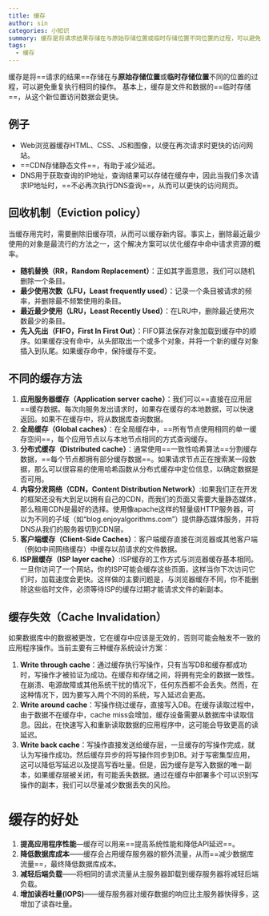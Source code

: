 ```yaml
---
title: 缓存
author: sin
categories: 小知识
summary: 缓存是将请求结果存储在与原始存储位置或临时存储位置不同位置的过程，可以避免重复执行相同操作。
tags: 
  - 缓存
---
```


缓存是将==请求的结果==存储在与**原始存储位置**或**临时存储位置**不同的位置的过程，可以避免重复执行相同的操作。
基本上，缓存是文件和数据的==临时存储==，从这个新位置访问数据会更快。

## 例子

 - Web浏览器缓存HTML、CSS、JS和图像，以便在再次请求时更快的访问网站。 
 - ==CDN存储静态文件==，有助于减少延迟。
 - DNS用于获取查询的IP地址，查询结果可以存储在缓存中，因此当我们多次请求IP地址时，==不必再次执行DNS查询==，从而可以更快的访问网页。
## 回收机制（Eviction policy）
当缓存用完时，需要删除旧缓存项，从而可以缓存新内容。事实上，删除最近最少使用的对象是最流行的方法之一，这个解决方案可以优化缓存中命中请求资源的概率。
- **随机替换（RR，Random Replacement）**：正如其字面意思，我们可以随机删除一个条目。
- **最少使用次数（LFU，Least frequently used）**：记录一个条目被请求的频率，并删除最不频繁使用的条目。
- **最近最少使用（LRU，Least Recently Used）**：在LRU中，删除最近使用次数最少的条目。
- **先入先出（FIFO，First In First Out）**：FIFO算法保存对象加载到缓存中的顺序。如果缓存没有命中，从头部取出一个或多个对象，并将一个新的缓存对象插入到队尾。如果缓存命中，保持缓存不变。

## 不同的缓存方法

 1. **应用服务器缓存（Application server cache）**：我们可以==直接在应用层==缓存数据。每次向服务发出请求时，如果存在缓存的本地数据，可以快速返回。如果不在缓存中，将从数据库查询数据。
 2. **全局缓存（Global caches）**：在全局缓存中，==所有节点使用相同的单一缓存空间==，每个应用节点以与本地节点相同的方式查询缓存。
 3. **分布式缓存（Distributed cache）**：通常使用==一致性哈希算法==分割缓存数据，==每个节点都拥有部分缓存数据==。如果请求节点正在搜索某一段数据，那么可以很容易的使用哈希函数从分布式缓存中定位信息，以确定数据是否可用。
 4. **内容分发网络（CDN，Content Distribution Network）**:如果我们正在开发的框架还没有大到足以拥有自己的CDN，而我们的页面又需要大量静态媒体，那么租用CDN是最好的选择。使用像apache这样的轻量级HTTP服务器，可以为不同的子域（如“blog.enjoyalgorithms.com”）提供静态媒体服务，并将DNS从我们的服务器切到CDN层。
 5. **客户端缓存（Client-Side Caches）**：客户端缓存直接在浏览器或其他客户端（例如中间网络缓存）中缓存以前请求的文件数据。
 6. **ISP层缓存（ISP layer cache）**:ISP缓存的工作方式与浏览器缓存基本相同。一旦你访问了一个网站，你的ISP可能会缓存这些页面，这样当你下次访问它们时，加载速度会更快。这样做的主要问题是，与浏览器缓存不同，你不能删除这些临时文件，必须等待ISP的缓存过期才能请求文件的新副本。

## 缓存失效（Cache Invalidation）
如果数据库中的数据被更改，它在缓存中应该是无效的，否则可能会触发不一致的应用程序操作。当前主要有三种缓存系统设计方案：

 1. **Write through cache**：通过缓存执行写操作，只有当写DB和缓存都成功时，写操作才被验证为成功。在缓存和存储之间，将拥有完全的数据一致性。在崩溃、电源故障或其他系统干扰的情况下，任何东西都不会丢失。然而，在这种情况下，因为要写入两个不同的系统，写入延迟会更高。
 2. **Write around cache**：写操作绕过缓存，直接写入DB。在缓存读取过程中，由于数据不在缓存中，cache miss会增加，缓存设备需要从数据库中读取信息。因此，在快速写入和重新读取数据的应用程序中，这可能会导致更高的读延迟。
 3. **Write back cache**：写操作直接发送给缓存层，一旦缓存的写操作完成，就认为写操作成功。然后缓存异步的将写操作同步到DB。对于写密集型应用，这可以降低写延迟以及提高写吞吐量。但是，因为缓存是写入数据的唯一副本，如果缓存层被关闭，有可能丢失数据。通过在缓存中部署多个可以识别写操作的副本，我们可以尽量减少数据丢失的风险。


# 缓存的好处

 1. **提高应用程序性能**—缓存可以用来==提高系统性能和降低API延迟==。
 2. **降低数据库成本**——缓存会占用缓存服务器的额外流量，从而==减少数据库流量==，最终降低数据库成本。
 3. **减轻后端负载**——将相同的请求流量从主服务器卸载到缓存服务器将减轻后端负载。
 4. **增加读吞吐量(IOPS)**——缓存服务器对缓存数据的响应比主服务器快得多，这增加了读吞吐量。

